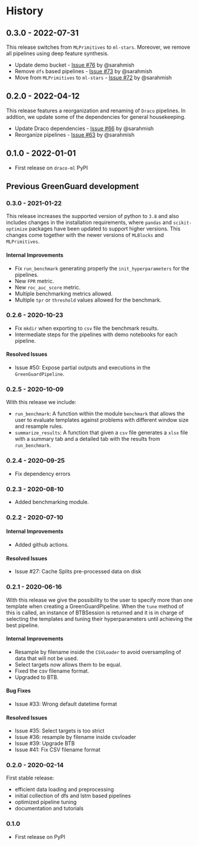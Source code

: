 # History

## 0.3.0 - 2022-07-31

This release switches from ``MLPrimitives`` to ``ml-stars``.
Moreover, we remove all pipelines using deep feature synthesis.

* Update demo bucket - [Issue #76](https://github.com/sintel-dev/Draco/issues/76) by @sarahmish
* Remove ``dfs`` based pipelines - [Issue #73](https://github.com/sintel-dev/Draco/issues/73) by @sarahmish
* Move from ``MLPrimitives`` to ``ml-stars`` - [Issue #72](https://github.com/sintel-dev/Draco/issues/72) by @sarahmish


## 0.2.0 - 2022-04-12

This release features a reorganization and renaming of ``Draco`` pipelines. In addtion,
we update some of the dependencies for general housekeeping.

* Update Draco dependencies - [Issue #66](https://github.com/signals-dev/Draco/issues/66) by @sarahmish
* Reorganize pipelines - [Issue #63](https://github.com/signals-dev/Draco/issues/63) by @sarahmish


## 0.1.0 - 2022-01-01

* First release on ``draco-ml`` PyPI


## Previous GreenGuard development

### 0.3.0 - 2021-01-22

This release increases the supported version of python to `3.8` and also includes changes
in the installation requirements, where ``pandas`` and ``scikit-optimize`` packages have
been updated to support higher versions. This changes come together with the newer versions
of ``MLBlocks`` and ``MLPrimitives``.

#### Internal Improvements

* Fix ``run_benchmark`` generating properly the ``init_hyperparameters`` for the pipelines.
* New ``FPR`` metric.
* New ``roc_auc_score`` metric.
* Multiple benchmarking metrics allowed.
* Multiple ``tpr`` or ``threshold`` values allowed for the benchmark.

### 0.2.6 - 2020-10-23

* Fix ``mkdir`` when exporting to ``csv`` file the benchmark results.
* Intermediate steps for the pipelines with demo notebooks for each pipeline.

#### Resolved Issues

* Issue #50: Expose partial outputs and executions in the ``GreenGuardPipeline``.

### 0.2.5 - 2020-10-09

With this release we include:

* `run_benchmark`: A function within the module `benchmark` that allows the user to evaluate
templates against problems with different window size and resample rules.
* `summarize_results`: A function that given a `csv` file generates a `xlsx` file with a summary
tab and a detailed tab with the results from `run_benchmark`.

### 0.2.4 - 2020-09-25

* Fix dependency errors

### 0.2.3 - 2020-08-10

* Added benchmarking module.

### 0.2.2 - 2020-07-10

#### Internal Improvements

* Added github actions.

#### Resolved Issues

* Issue #27: Cache Splits pre-processed data on disk

### 0.2.1 - 2020-06-16

With this release we give the possibility to the user to specify more than one template when
creating a GreenGuardPipeline. When the `tune` method of this is called, an instance of BTBSession
is returned and it is in charge of selecting the templates and tuning their hyperparameters until
achieving the best pipeline.

#### Internal Improvements

* Resample by filename inside the `CSVLoader` to avoid oversampling of data that will not be used.
* Select targets now allows them to be equal.
* Fixed the csv filename format.
* Upgraded to BTB.

#### Bug Fixes

* Issue #33: Wrong default datetime format

#### Resolved Issues

* Issue #35: Select targets is too strict
* Issue #36: resample by filename inside csvloader
* Issue #39: Upgrade BTB
* Issue #41: Fix CSV filename format

### 0.2.0 - 2020-02-14

First stable release:

* efficient data loading and preprocessing
* initial collection of dfs and lstm based pipelines
* optimized pipeline tuning
* documentation and tutorials

### 0.1.0

* First release on PyPI
